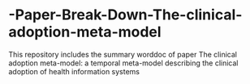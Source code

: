 # -Paper-Break-Down-The-clinical-adoption-meta-model
This repository includes the summary worddoc of paper The clinical adoption meta-model: a temporal meta-model describing the clinical adoption of health information systems
